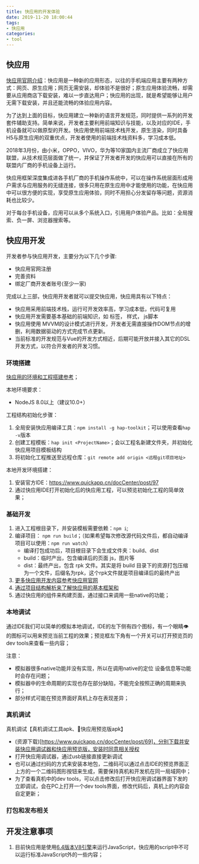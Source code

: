 ```yaml
---
title: 快应用的开发体验
date: 2019-11-20 18:00:44
tags:
- 快应用
categories: 
- tool
---
```


## 快应用
[快应用官网介绍](https://www.quickapp.cn/)：快应用是一种新的应用形态，以往的手机端应用主要有两种方式：网页、原生应用；网页无需安装，却体验不是很好；原生应用体验流畅，却需要从应用商店下载安装，难以一步直达用户；快应用的出现，就是希望能够让用户无需下载安装，并且还能流畅的体验应用内容。

为了达到上面的目标，快应用建立一种新的语言开发规范，同时提供一系列的开发套件辅助支持。简单来说，开发者主要利用前端知识与技能，以及对应的IDE，手机设备就可以做原型的开发。快应用使用前端技术栈开发，原生渲染，同时具备H5与原生应用的双重优点，开发者使用的前端技术栈资料多，学习成本低。

2018年3月份，由小米，OPPO，VIVO，华为等10家国内主流厂商成立了快应用联盟，从技术规范层面做了统一，并保证了开发者开发的快应用可以直接在所有的联盟内厂商的手机设备上运行。

快应用框架深度集成进各手机厂商的手机操作系统中，可以在操作系统层面形成用户需求与应用服务的无缝连接，很多只用在原生应用中才能使用的功能，在快应用中可以很方便的实现，享受原生应用体验，同时不用担心分发留存等问题，资源消耗也比较少。

对于每台手机设备，应用可以从多个系统入口，引用用户体验产品。比如：全局搜索、负一屏、浏览器搜索等。


## 快应用开发
开发者参与快应用开发，主要分为以下几个步骤:
- 快应用官网注册
- 完善资料
- 绑定厂商开发者账号(至少一家)

<!-- more -->

完成以上三部，快应用开发者就可以提交快应用，快应用具有以下特点：
- 快应用采用前端技术栈，运行可开发效率高，学习成本低，代码可复用
- 快应用开发需要基本基础的前端知识，如 标签， 样式， js脚本
- 快应用使用 MVVM的设计模式进行开发，开发者无需直接操作DOM节点的增删，利用数据驱动的方式完成节点更新。
- 当前标准的开发规范与Vue的开发方式相近，后期可能开放并接入其它的DSL开发方式，以符合开发者的开发习惯。

### 环境搭建
[快应用的环境和工程搭建参考](https://doc.quickapp.cn/tutorial/overview/use-command.html)；

本地环境要求：
- NodeJS 8.0以上（建议10.0+）

工程结构初始化步骤：
1. 全局安装快应用编译工具：`npm install -g hap-toolkit`；可以使用查看`hap -v`版本
2. 创建工程模板：`hap init <ProjectName>`；会以工程名新建文件夹，并初始化快应用项目模板结构
3. 将初始化工程推送至远程仓库：`git remote add origin <远程git项目地址>`

本地开发环境搭建：
1. 安装官方IDE：https://www.quickapp.cn/docCenter/post/97
2. 通过快应用IDE打开初始化后的快应用工程，可以预览初始化工程的简单效果；

### 基础开发
1. 进入工程根目录下，并安装模板需要依赖：`npm i`;
2. 编译项目： `npm run build`；（如果希望每次修改源代码文件后，都自动编译项目可以使用：`npm run watch`）
    - 编译打包成功后，项目根目录下会生成文件夹：build、dist
    - build：临时产出，包含编译后的页面 js，图片等
    - dist：最终产出，包含 rpk 文件。其实是将 build 目录下的资源打包压缩为一个文件，后缀名为rpk，这个rpk文件就是项目编译后的最终产出
3. [更多快应用开发内容参考快应用官网](https://doc.quickapp.cn/)
4. [通过项目结构解析来了解快应用的基本框架和](https://doc.quickapp.cn/tutorial/overview/project-structure.html)
5. 通过快应用的组件来构建页面，通过接口来调用一些native的功能；


### 本地调试
通过IDE我们可以简单的模拟本地调试，IDE的左下侧有四个图标，有一个眼睛👁的图标可以用来预览当前工程的效果；预览框左下角有一个开关可以打开预览页的 dev tools来查看一些内容；

注意：
- 模拟器很多native功能并没有实现，所以在调用native的定位 设备信息等功能时会存在问题；
- 模拟器中的生命周期的实现也存在部分缺陷，不能完全按照正确的周期来执行；
- 部分样式可能在预览界面好真机上存在表现差异；

### 真机调试
真机调试【真机调试工具apk、快应用预览版apk】
- (资源下载)[https://www.quickapp.cn/docCenter/post/69]，分别下载并安装快应用调试器和快应用预览版，安装时同意相关授权
- 打开快应用调试器，通过usb链接直接更新调试
- 也可以通过扫码的方式来安装本地包，二维码可以通过点击IDE的预览界面正上方的一个二维码图形按钮来生成，需要保持真机和开发机在同一局域网中；
- 为了查看真机中的dev tools，可以点击修改后打开快应用调试器界面下发的立即调试，会在PC上打开一个dev tools界面，修改代码后，真机上的内容会自定更新；

### 打包和发布相关


## 开发注意事项
1. 目前快应用是使用[6.4版本V8引擎](https://v8.dev/blog/v8-release-64)来运行JavaScript，快应用的script中不可以运行标准JavaScript外的一些内容；
